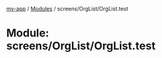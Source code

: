 [my-app](../README.md) / [Modules](../modules.md) / screens/OrgList/OrgList.test

# Module: screens/OrgList/OrgList.test
